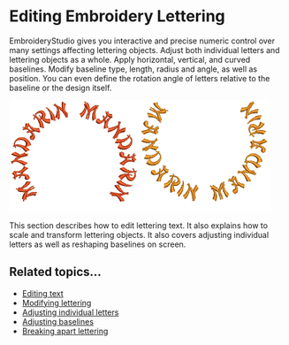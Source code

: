 # Editing Embroidery Lettering

EmbroideryStudio gives you interactive and precise numeric control over many settings affecting lettering objects. Adjust both individual letters and lettering objects as a whole. Apply horizontal, vertical, and curved baselines. Modify baseline type, length, radius and angle, as well as position. You can even define the rotation angle of letters relative to the baseline or the design itself.

![lettering_edit00001.png](assets/lettering_edit00001.png)

This section describes how to edit lettering text. It also explains how to scale and transform lettering objects. It also covers adjusting individual letters as well as reshaping baselines on screen.

## Related topics...

- [Editing text](Editing_text)
- [Modifying lettering](Modifying_lettering)
- [Adjusting individual letters](Adjusting_individual_letters)
- [Adjusting baselines](Adjusting_baselines)
- [Breaking apart lettering](Breaking_apart_lettering)
